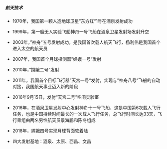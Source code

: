 ##### 航天技术

- 1970年，我国第一颗人造地球卫星”东方红“1号在酒泉发射成功

- 1999年，第一艘无人实验飞船神舟一号飞船在酒泉卫星发射场发射升空

- 2003年，”神舟“五号发射成功，是我国首次载人航天飞行，杨利伟是我国首个进入太空的航天员

- 2007年，我国首个月球探测器”嫦娥一号“发射

- 2010年，”嫦娥二号“发射

- 2011年，我国首个目标飞行器”天宫一号“发射，实现与”神舟八号“飞船的自动对接，我国航天事业迈入新的阶段

- 2016年9月15日，发射“天宫二号”空间实验室

- 2016年，在酒泉卫星发射中心发射神舟十一号飞船，这是中国第6次载人飞行任务，也是中国持续时间最长的一次载人飞行任务，总飞行时间长达33天，飞行乘组由两名男性航天员景海鹏和陈冬组成

- 2018年，嫦娥四号实现月球背面软着陆

- ​四大发射基地：酒泉、太原、西昌、文昌
